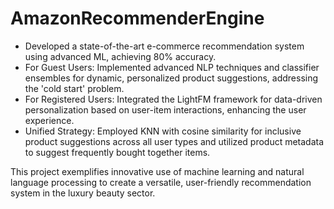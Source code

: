 # AmazonRecommenderEngine
* Developed a state-of-the-art e-commerce recommendation system using advanced ML, achieving 80% accuracy.
* For Guest Users: Implemented advanced NLP techniques and classifier ensembles for dynamic, personalized product suggestions, addressing the 'cold start' problem.
* For Registered Users: Integrated the LightFM framework for data-driven personalization based on user-item interactions, enhancing the user experience.
* Unified Strategy: Employed KNN with cosine similarity for inclusive product suggestions across all user types and utilized product metadata to suggest frequently bought together items.

This project exemplifies innovative use of machine learning and natural language processing to create a versatile, user-friendly recommendation system in the luxury beauty sector.
